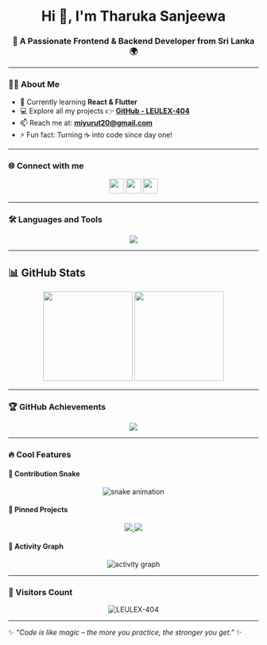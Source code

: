 <!-- Profile Title -->
<h1 align="center">Hi 👋, I'm Tharuka Sanjeewa</h1>
<h3 align="center">🚀 A Passionate Frontend & Backend Developer from Sri Lanka 🌍</h3>

---

### 👨‍💻 About Me  
- 🌱 Currently learning **React & Flutter**  
- 💻 Explore all my projects 👉 [**GitHub - LEULEX-404**](https://github.com/LEULEX-404)  
- 📫 Reach me at: **miyurut20@gmail.com**  
- ⚡ Fun fact: Turning ☕ into code since day one!  

---

### 🌐 Connect with me  
<p align="center">
  <a href="https://www.facebook.com/TharukaFB" target="_blank"><img src="https://img.shields.io/badge/Facebook-%231877F2.svg?logo=Facebook&logoColor=white" height="30"/></a>
  <a href="https://instagram.com/" target="_blank"><img src="https://img.shields.io/badge/Instagram-%23E4405F.svg?logo=Instagram&logoColor=white" height="30"/></a>
  <a href="mailto:miyurut20@gmail.com"><img src="https://img.shields.io/badge/Gmail-D14836?logo=gmail&logoColor=white" height="30"/></a>
</p>

---

### 🛠️ Languages and Tools  
<p align="center">
  <img src="https://skillicons.dev/icons?i=html,css,js,react,nextjs,tailwind,bootstrap,nodejs,express,mysql,git,github,vscode,figma" />
</p>

---

## 📊 GitHub Stats  
<p align="center">
  <img src="https://github-readme-stats.vercel.app/api?username=LEULEX-404&show_icons=true&theme=radical" height="180"/>
  <img src="https://github-readme-stats.vercel.app/api/top-langs/?username=LEULEX-404&layout=compact&theme=radical" height="180"/>
</p>

---

### 🏆 GitHub Achievements  
<p align="center">
  <img src="https://github-profile-trophy.vercel.app/?username=LEULEX-404&theme=radical&no-frame=true&row=1&column=6" />
</p>

---

### 🔥 Cool Features  

#### 🐍 Contribution Snake  
<p align="center">
  <img src="https://github.com/LEULEX-404/LEULEX-404/blob/output/github-contribution-grid-snake.svg" alt="snake animation"/>
</p>

#### 📌 Pinned Projects  
<p align="center">
  <a href="https://github.com/LEULEX-404/your-best-project">
    <img src="https://github-readme-stats.vercel.app/api/pin/?username=LEULEX-404&repo=your-best-project&theme=radical" />
  </a>
  <a href="https://github.com/LEULEX-404/another-cool-project">
    <img src="https://github-readme-stats.vercel.app/api/pin/?username=LEULEX-404&repo=another-cool-project&theme=radical" />
  </a>
</p>

#### 🌌 Activity Graph  
<p align="center">
  <img src="https://github-readme-activity-graph.vercel.app/graph?username=LEULEX-404&theme=radical" alt="activity graph"/>
</p>

---

### 👀 Visitors Count  
<p align="center">
  <img src="https://komarev.com/ghpvc/?username=LEULEX-404&label=Profile%20views&color=ff69b4&style=flat" alt="LEULEX-404" />
</p>

---

✨ *“Code is like magic – the more you practice, the stronger you get.”* ✨  
